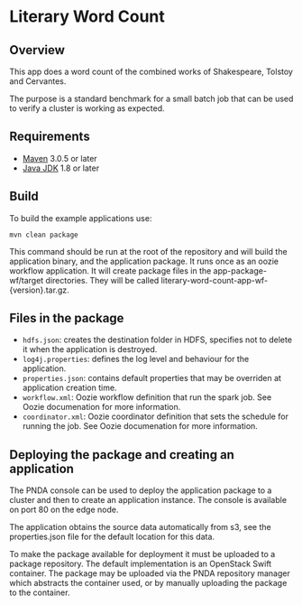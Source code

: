 # Literary Word Count

## Overview

This app does a word count of the combined works of Shakespeare, Tolstoy and Cervantes.

The purpose is a standard benchmark for a small batch job that can be used to verify a cluster is working as expected.

## Requirements

* [Maven](https://maven.apache.org/docs/3.0.5/release-notes.html) 3.0.5 or later
* [Java JDK](https://docs.oracle.com/javase/8/docs/technotes/guides/install/install_overview.html) 1.8 or later

## Build

To build the example applications use:

````
mvn clean package
````

This command should be run at the root of the repository and will build the application binary, and the application package. It runs once as an oozie workflow application.  It will create package files in the app-package-wf/target directories. They will be called literary-word-count-app-wf-{version}.tar.gz.


## Files in the package

- `hdfs.json`: creates the destination folder in HDFS, specifies not to delete it when the application is destroyed.
- `log4j.properties`: defines the log level and behaviour for the application.
- `properties.json`: contains default properties that may be overriden at application creation time.
- `workflow.xml`: Oozie workflow definition that run the spark job. See Oozie documenation for more information.
- `coordinator.xml`: Oozie coordinator definition that sets the schedule for running the job. See Oozie documenation for more information.

## Deploying the package and creating an application

The PNDA console can be used to deploy the application package to a cluster and then to create an application instance. The console is available on port 80 on the edge node.

The application obtains the source data automatically from s3, see the properties.json file for the default location for this data.

To make the package available for deployment it must be uploaded to a package repository. The default implementation is an OpenStack Swift container. The package may be uploaded via the PNDA repository manager which abstracts the container used, or by manually uploading the package to the container.

